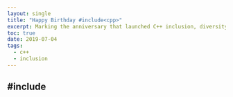 ```yaml
---
layout: single
title: "Happy Birthday #include<cpp>"
excerpt: Marking the anniversary that launched C++ inclusion, diversity and learning organisation  
toc: true
date: 2019-07-04
tags:
  - c++
  - inclusion
---
```


## #include<cpp>

